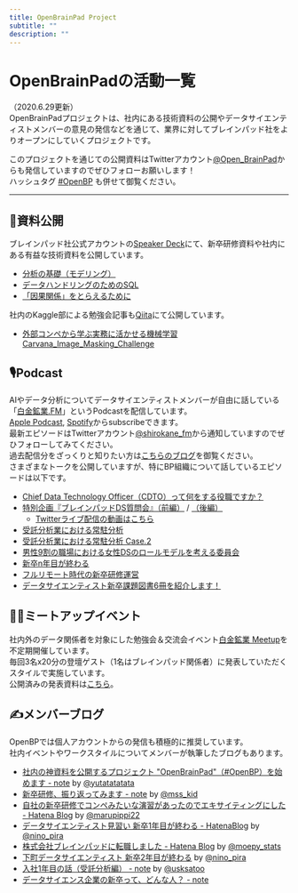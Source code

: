 ```yaml
---
title: OpenBrainPad Project
subtitle: ""
description: ""
---
```


# OpenBrainPadの活動一覧

（2020.6.29更新）  
OpenBrainPadプロジェクトは、社内にある技術資料の公開やデータサイエンティストメンバーの意見の発信などを通じて、業界に対してブレインパッド社をよりオープンにしていくプロジェクトです。

このプロジェクトを通じての公開資料はTwitterアカウント[@Open_BrainPad](https://twitter.com/Open_BrainPad)からも発信していますのでぜひフォローお願いします！  
ハッシュタグ [#OpenBP](https://twitter.com/search?q=%23OpenBP&src=hashtag_click) も併せて御覧ください。

---

## 📃資料公開

ブレインパッド社公式アカウントの[Speaker Deck](https://speakerdeck.com/brainpadpr)にて、新卒研修資料や社内にある有益な技術資料を公開しています。

- [分析の基礎（モデリング）](https://speakerdeck.com/brainpadpr/basics-of-analysis-modeling)
- [データハンドリングのためのSQL](https://speakerdeck.com/brainpadpr/sql-for-data-handling)
- [「因果関係」をとらえるために](https://speakerdeck.com/brainpadpr/to-grasp-causal-relationship)

社内のKaggle部による勉強会記事も[Qiita](https://qiita.com/bp_as)にて公開しています。

- [外部コンペから学ぶ実務に活かせる機械学習 Carvana_Image_Masking_Challenge](https://qiita.com/bp_as/items/953587a2c6ae7e5b9893)


## 🎙Podcast

AIやデータ分析についてデータサイエンティストメンバーが自由に話している「[白金鉱業.FM](https://shirokane-kougyou.fm/)」というPodcastを配信しています。  
[Apple Podcast](https://podcasts.apple.com/jp/podcast/%E7%99%BD%E9%87%91%E9%89%B1%E6%A5%AD-fm/id1479033656), [Spotify](https://open.spotify.com/show/4iVxMiLaAmz6e7Mv0yTRCk)からsubscribeできます。  
最新エピソードはTwitterアカウント[@shirokane_fm](https://twitter.com/shirokane_fm)から通知していますのでぜひフォローしてみてください。  
過去配信分をざっくりと知りたい方は[こちらのブログ](https://note.com/ysdyt/n/n516d8e066618)を御覧ください。  
さまざまなトークを公開していますが、特にBP組織について話しているエピソードは以下です。

- [Chief Data Technology Officer（CDTO）って何をする役職ですか？](https://shirokane-kougyou.fm/episode/6)
- [特別企画『ブレインパッドDS質問会』（前編）](https://shirokane-kougyou.fm/episode/7) / [（後編）](https://shirokane-kougyou.fm/episode/8)
  - [Twitterライブ配信の動画はこちら](https://twitter.com/Open_BrainPad/status/1206875645394874368?s=20)
- [受託分析業における常駐分析](https://shirokane-kougyou.fm/episode/9)
- [受託分析業における常駐分析 Case.2](https://shirokane-kougyou.fm/episode/11)
- [男性9割の職場における女性DSのロールモデルを考える委員会](https://shirokane-kougyou.fm/episode/15)
- [新卒n年目が終わる](https://shirokane-kougyou.fm/episode/22)
- [フルリモート時代の新卒研修運営](https://shirokane-kougyou.fm/episode/30)
- [データサイエンティスト新卒課題図書6冊を紹介します！](https://shirokane-kougyou.fm/episode/33)


## 👨‍💻ミートアップイベント

社内外のデータ関係者を対象にした勉強会＆交流会イベント[白金鉱業 Meetup](https://brainpad-meetup.connpass.com/)を不定期開催しています。  
毎回3名x20分の登壇ゲスト（1名はブレインパッド関係者）に発表していただくスタイルで実施しています。  
公開済みの発表資料は[こちら](https://brainpad-meetup.connpass.com/presentation/)。


## ✍メンバーブログ

OpenBPでは個人アカウントからの発信も積極的に推奨しています。  
社内イベントやワークスタイルについてメンバーが執筆したブログもあります。

- [社内の神資料を公開するプロジェクト "OpenBrainPad"（#OpenBP）を始めます - note](https://note.com/ysdyt/n/n46160f3348fe) by [@yutatatatata](https://twitter.com/yutatatatata)
- [新卒研修、振り返ってみます - note](https://note.com/mss_kid/n/n8b221359ae14) by [@mss_kid](https://twitter.com/mss_kid)
- [自社の新卒研修でコンペみたいな演習があったのでエキサイティングにした - Hatena Blog](https://marupippi.hatenablog.jp/entry/make_training_exciting) by [@marupippi22](https://twitter.com/marupippi22)
- [データサイエンティスト見習い 新卒1年目が終わる - HatenaBlog](https://pira-nino.hatenablog.com/entry/2019/04/28/データサイエンティスト見習い_新卒1年目が終わ) by [@nino_pira](https://twitter.com/nino_pira)
- [株式会社ブレインパッドに転職しました - Hatena Blog](https://moepy-stats.hatenablog.com/entry/2019/04/25/jobchange) by [@moepy_stats](https://twitter.com/moepy_stats)
- [下町データサイエンティスト 新卒2年目が終わる](https://pira-nino.hatenablog.com/entry/end_2nd_fresh_year_shitamachi_ds) by [@nino_pira](https://twitter.com/nino_pira)
- [入社1年目の話（受託分析編） - note](https://note.com/uskst/n/n4e0b84af3257) by [@usksatoo](https://twitter.com/usksatoo)
- [データサイエンス企業の新卒って、どんな人？ - note](https://note.com/abtm81/n/n3eb5d251d5f1)
